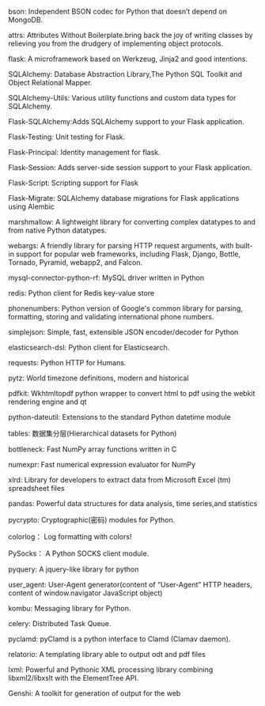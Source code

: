 bson: Independent BSON codec for Python that doesn’t depend on MongoDB.

attrs: Attributes Without Boilerplate.bring back the joy of writing
classes by relieving you from the drudgery of implementing object
protocols.

flask: A microframework based on Werkzeug, Jinja2 and good intentions.

SQLAlchemy: Database Abstraction Library,The Python SQL Toolkit and
Object Relational Mapper.

SQLAlchemy-Utils: Various utility functions and custom data types for
SQLAlchemy.

Flask-SQLAlchemy:Adds SQLAlchemy support to your Flask application.

Flask-Testing: Unit testing for Flask.

Flask-Principal: Identity management for flask.

Flask-Session: Adds server-side session support to your Flask
application.

Flask-Script: Scripting support for Flask

Flask-Migrate: SQLAlchemy database migrations for Flask applications
using Alembic

marshmallow: A lightweight library for converting complex datatypes to
and from native Python datatypes.

webargs: A friendly library for parsing HTTP request arguments, with
built-in support for popular web frameworks, including Flask, Django,
Bottle, Tornado, Pyramid, webapp2, and Falcon.

mysql-connector-python-rf: MySQL driver written in Python

redis: Python client for Redis key-value store

phonenumbers: Python version of Google's common library for parsing,
formatting, storing and validating international phone numbers.

simplejson: Simple, fast, extensible JSON encoder/decoder for Python

elasticsearch-dsl: Python client for Elasticsearch.

requests: Python HTTP for Humans.

pytz: World timezone definitions, modern and historical

pdfkit: Wkhtmltopdf python wrapper to convert html to pdf using the webkit rendering engine and qt

python-dateutil: Extensions to the standard Python datetime module

tables: 数据集分层(Hierarchical datasets for Python)

bottleneck: Fast NumPy array functions written in C

numexpr: Fast numerical expression evaluator for NumPy

xlrd: Library for developers to extract data from Microsoft Excel (tm) spreadsheet files

pandas: Powerful data structures for data analysis, time series,and statistics

pycrypto: Cryptographic(密码) modules for Python.

colorlog： Log formatting with colors!

PySocks： A Python SOCKS client module. 

pyquery: A jquery-like library for python

user_agent: User-Agent generator(content of “User-Agent” HTTP headers, content of window.navigator JavaScript object)

kombu: Messaging library for Python.

celery: Distributed Task Queue.

pyclamd: pyClamd is a python interface to Clamd (Clamav daemon).

relatorio: A templating library able to output odt and pdf files

lxml: Powerful and Pythonic XML processing library combining libxml2/libxslt with the ElementTree API.

Genshi: A toolkit for generation of output for the web





